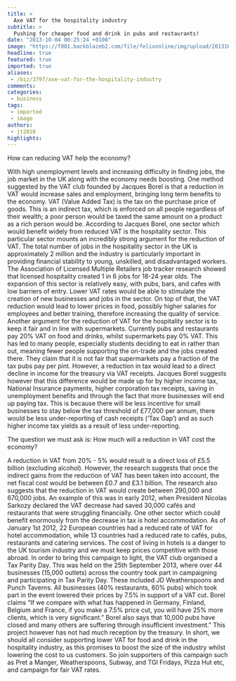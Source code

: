 ```yaml
---
title: >
  Axe VAT for the hospitality industry
subtitle: >
  Pushing for cheaper food and drink in pubs and restaurants!
date: "2013-10-04 00:25:24 +0100"
image: "https://f001.backblazeb2.com/file/felixonline/img/upload/201310040124-jal08-bus_vat1.jpg"
headline: true
featured: true
imported: true
aliases:
 - /biz/3797/axe-vat-for-the-hospitality-industry
comments:
categories:
 - business
tags:
 - imported
 - image
authors:
 - jt2010
highlights:
---
```


How can reducing VAT help the economy?

With high unemployment levels and increasing difficulty in finding jobs, the job market in the UK along with the economy needs boosting. One method suggested by the VAT club founded by Jacques Borel is that a reduction in VAT would increase sales and employment, bringing long term benefits to the economy. VAT (Value Added Tax) is the tax on the purchase price of goods. This is an indirect tax, which is enforced on all people regardless of their wealth; a poor person would be taxed the same amount on a product as a rich person would be.
 According to Jacques Borel, one sector which would benefit widely from reduced VAT is the hospitality sector. This particular sector mounts an incredibly strong argument for the reduction of VAT. The total number of jobs in the hospitality sector in the UK is approximately 2 million and the industry is particularly important in providing financial stability to young, unskilled, and disadvantaged workers. The Association of Licensed Multiple Retailers job tracker research showed that licensed hospitality created 1 in 6 jobs for 18-24 year olds. The expansion of this sector is relatively easy, with pubs, bars, and cafes with low barriers of entry. Lower VAT rates would be able to stimulate the creation of new businesses and jobs in the sector. On top of that, the VAT reduction would lead to lower prices in food, possibly higher salaries for employees and better training, therefore increasing the quality of service.
 Another argument for the reduction of VAT for the hospitality sector is to keep it fair and in line with supermarkets. Currently pubs and restaurants pay 20% VAT on food and drinks, whilst supermarkets pay 0% VAT. This has led to many people, especially students deciding to eat in rather than out, meaning fewer people supporting the on-trade and the jobs created there. They claim that it is not fair that supermarkets pay a fraction of the tax pubs pay per pint.
 However, a reduction in tax would lead to a direct decline in income for the treasury via VAT receipts. Jacques Borel suggests however that this difference would be made up for by higher income tax, National Insurance payments, higher corporation tax receipts, saving in unemployment benefits and through the fact that more businesses will end up paying tax. This is because there will be less incentive for small businesses to stay below the tax threshold of £77,000 per annum, there would be less under-reporting of cash receipts (‘Tax Gap’) and as such higher income tax yields as a result of less under-reporting.

The question we must ask is:
 How much will a reduction in VAT cost the economy?

A reduction in VAT from 20% - 5% would result is a direct loss of £5.5 billion (excluding alcohol). However, the research suggests that once the indirect gains from the reduction of VAT has been taken into account, the net fiscal cost would be between £0.7 and £3.1 billion. The research also suggests that the reduction in VAT would create between 290,000 and 670,000 jobs. An example of this was in early 2012, when President Nicolas Sarkozy declared the VAT decrease had saved 30,000 cafés and restaurants that were struggling financially.
 One other sector which could benefit enormously from the decrease in tax is hotel accommodation. As of January 1st 2012, 22 European countries had a reduced rate of VAT for hotel accommodation, while 13 countries had a reduced rate to cafés, pubs, restaurants and catering services. The cost of living in hotels is a danger to the UK tourism industry and we must keep prices competitive with those abroad.
 In order to bring this campaign to light, the VAT club organised a Tax Parity Day. This was held on the 25th September 2013, where over 44 businesses (15,000 outlets) across the country took part in campaigning and participating in Tax Parity Day. These included JD Weatherspoons and Punch Taverns. All businesses (40% restaurants, 60% pubs) which took part in the event lowered their prices by 7.5% in support of a VAT cut. Borel claims “If we compare with what has happened in Germany, Finland, Belgium and France, if you make a 7.5% price cut, you will have 25% more clients, which is very significant.” Borel also says that 10,000 pubs have closed and many others are suffering through insufficient investment.” This project however has not had much reception by the treasury.
 In short, we should all consider supporting lower VAT for food and drink in the hospitality industry, as this promises to boost the size of the industry whilst lowering the cost to us customers. So join supporters of this campaign such as Pret a Manger, Weatherspoons, Subway, and TGI Fridays, Pizza Hut etc, and campaign for fair VAT rates.
